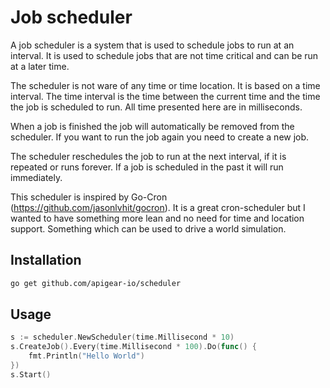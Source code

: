 # Job scheduler

A job scheduler is a system that is used to schedule jobs to run at an interval. It is used to schedule jobs that are not time critical and can be run at a later time. 

The scheduler is not ware of any time or time location. It is based on a time interval. The time interval is the time between the current time and the time the job is scheduled to run. All time presented here are in milliseconds.

When a job is finished the job will automatically be removed from the scheduler. If you want to run the job again you need to create a new job.

The scheduler reschedules the job to run at the next interval, if it is repeated or runs forever. If a job is scheduled in the past it will run immediately.

This scheduler is inspired by Go-Cron (https://github.com/jasonlvhit/gocron). It is a great cron-scheduler but I wanted to have something more lean and no need for time and location support. Something which can be used to drive a world simulation.

## Installation

```bash
go get github.com/apigear-io/scheduler
```

## Usage

```go
s := scheduler.NewScheduler(time.Millisecond * 10)
s.CreateJob().Every(time.Millisecond * 100).Do(func() {
    fmt.Println("Hello World")
})
s.Start()
```

